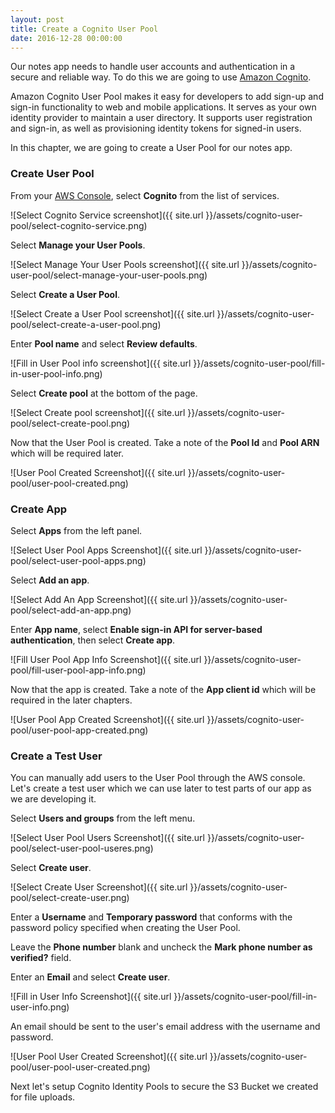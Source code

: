 ```yaml
---
layout: post
title: Create a Cognito User Pool
date: 2016-12-28 00:00:00
---
```


Our notes app needs to handle user accounts and authentication in a secure and reliable way. To do this we are going to use [Amazon Cognito](https://aws.amazon.com/cognito/).

Amazon Cognito User Pool makes it easy for developers to add sign-up and sign-in functionality to web and mobile applications. It serves as your own identity provider to maintain a user directory. It supports user registration and sign-in, as well as provisioning identity tokens for signed-in users.

In this chapter, we are going to create a User Pool for our notes app.

### Create User Pool

From your [AWS Console](https://console.aws.amazon.com), select **Cognito** from the list of services.

![Select Cognito Service screenshot]({{ site.url }}/assets/cognito-user-pool/select-cognito-service.png)

Select **Manage your User Pools**.

![Select Manage Your User Pools screenshot]({{ site.url }}/assets/cognito-user-pool/select-manage-your-user-pools.png)

Select **Create a User Pool**.

![Select Create a User Pool screenshot]({{ site.url }}/assets/cognito-user-pool/select-create-a-user-pool.png)

Enter **Pool name** and select **Review defaults**.

![Fill in User Pool info screenshot]({{ site.url }}/assets/cognito-user-pool/fill-in-user-pool-info.png)

Select **Create pool** at the bottom of the page.

![Select Create pool screenshot]({{ site.url }}/assets/cognito-user-pool/select-create-pool.png)

Now that the User Pool is created. Take a note of the **Pool Id** and **Pool ARN** which will be required later.

![User Pool Created Screenshot]({{ site.url }}/assets/cognito-user-pool/user-pool-created.png)

### Create App

Select **Apps** from the left panel.

![Select User Pool Apps Screenshot]({{ site.url }}/assets/cognito-user-pool/select-user-pool-apps.png)

Select **Add an app**.

![Select Add An App Screenshot]({{ site.url }}/assets/cognito-user-pool/select-add-an-app.png)

Enter **App name**, select **Enable sign-in API for server-based authentication**, then select **Create app**.

![Fill User Pool App Info Screenshot]({{ site.url }}/assets/cognito-user-pool/fill-user-pool-app-info.png)

Now that the app is created. Take a note of the **App client id** which will be required in the later chapters.

![User Pool App Created Screenshot]({{ site.url }}/assets/cognito-user-pool/user-pool-app-created.png)

### Create a Test User

You can manually add users to the User Pool through the AWS console. Let's create a test user which we can use later to test parts of our app as we are developing it.

Select **Users and groups** from the left menu.

![Select User Pool Users Screenshot]({{ site.url }}/assets/cognito-user-pool/select-user-pool-useres.png)

Select **Create user**.

![Select Create User Screenshot]({{ site.url }}/assets/cognito-user-pool/select-create-user.png)

Enter a **Username** and **Temporary password** that conforms with the password policy specified when creating the User Pool.

Leave the **Phone number** blank and uncheck the **Mark phone number as verified?** field.

Enter an **Email** and select **Create user**.

![Fill in User Info Screenshot]({{ site.url }}/assets/cognito-user-pool/fill-in-user-info.png)

An email should be sent to the user's email address with the username and password.

![User Pool User Created Screenshot]({{ site.url }}/assets/cognito-user-pool/user-pool-user-created.png)

Next let's setup Cognito Identity Pools to secure the S3 Bucket we created for file uploads.
